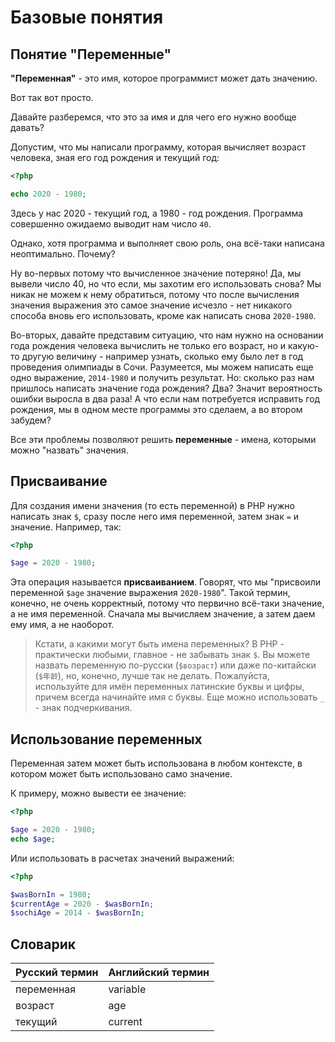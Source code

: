 # Базовые понятия
## Понятие "Переменные"

**"Переменная"** - это имя, которое программист может дать значению.

Вот так вот просто. 

Давайте разберемся, что это за имя и для чего его нужно вообще давать?

Допустим, что мы написали программу, которая вычисляет возраст человека, зная его год рождения и текущий год:
```php
<?php

echo 2020 - 1980;
```
Здесь у нас 2020 - текущий год, а 1980 - год рождения. Программа совершенно ожидаемо выводит нам число `40`.

Однако, хотя программа и выполняет свою роль, она всё-таки написана неоптимально. Почему? 

Ну во-первых потому что вычисленное
значение потеряно! Да, мы вывели число 40, но что если, мы захотим его использовать снова? Мы никак не можем к нему 
обратиться, потому что после вычисления значения выражения это самое значение исчезло - нет никакого способа вновь его
использовать, кроме как написать снова `2020-1980`.

Во-вторых, давайте представим ситуацию, что нам нужно на основании года рождения человека вычислить не только его возраст,
но и какую-то другую величину - например узнать, сколько ему было лет в год проведения олимпиады в Сочи. Разумеется, 
мы можем написать еще одно выражение, `2014-1980` и получить результат. Но: сколько раз нам пришлось написать значение 
года рождения? Два? Значит вероятность ошибки выросла в два раза! А что если нам потребуется исправить год рождения, мы в 
одном месте программы это сделаем, а во втором забудем?

Все эти проблемы позволяют решить **переменные** - имена, которыми можно "назвать" значения.

## Присваивание

Для создания имени значения (то есть переменной) в PHP нужно написать знак `$`, сразу после него имя переменной, 
затем знак `=` и значение. Например,
так:

```php
<?php

$age = 2020 - 1980;
```

Эта операция называется **присваиванием**. Говорят, что мы "присвоили переменной `$age` значение выражения `2020-1980`".
Такой термин, конечно, не очень корректный, потому что первично всё-таки значение, а не имя переменной. Сначала мы 
вычисляем значение, а затем даем ему имя, а не наоборот.

> Кстати, а какими могут быть имена переменных? В PHP - практически любыми, главное - не забывать знак `$`. Вы можете назвать
переменную по-русски (`$возраст`) или даже по-китайски (`$年龄`), но, конечно, лучше так не делать. Пожалуйста, используйте
для имён переменных латинские буквы и цифры, причем всегда начинайте имя с буквы. Еще можно использовать `_` - знак
подчеркивания.

## Использование переменных

Переменная затем может быть использована в любом контексте, в котором может быть использовано само значение.

К примеру, можно вывести ее значение:

```php
<?php

$age = 2020 - 1980;
echo $age;
```

Или использовать в расчетах значений выражений:

```php
<?php

$wasBornIn = 1980;
$currentAge = 2020 - $wasBornIn;
$sochiAge = 2014 - $wasBornIn; 
```

## Словарик

| Русский термин | Английский термин |
|----------------|-------------------|
| переменная     | variable          |
| возраст        | age               |
| текущий        | current           |
